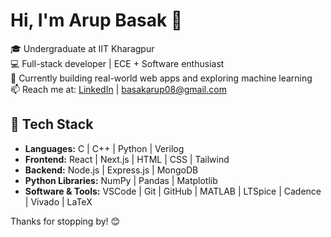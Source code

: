 # Hi, I'm Arup Basak 👋

🎓 Undergraduate at IIT Kharagpur  
💻 Full-stack developer | ECE + Software enthusiast  
🚀 Currently building real-world web apps and exploring machine learning  
📫 Reach me at: [LinkedIn](https://www.linkedin.com/in/arup-basak-963662223/) | basakarup08@gmail.com

## 🔧 Tech Stack
- **Languages:** C | C++ | Python | Verilog  
- **Frontend:** React | Next.js | HTML | CSS | Tailwind  
- **Backend:** Node.js | Express.js | MongoDB  
- **Python Libraries:** NumPy | Pandas | Matplotlib  
- **Software & Tools:** VSCode | Git | GitHub | MATLAB | LTSpice | Cadence | Vivado | LaTeX  

Thanks for stopping by! 😊


